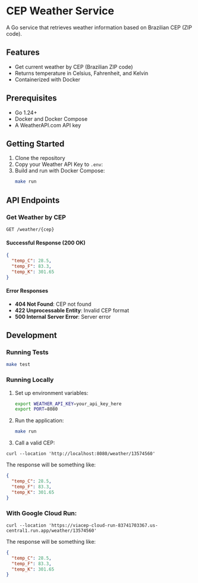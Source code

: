 # CEP Weather Service

A Go service that retrieves weather information based on Brazilian CEP (ZIP code).

## Features

- Get current weather by CEP (Brazilian ZIP code)
- Returns temperature in Celsius, Fahrenheit, and Kelvin
- Containerized with Docker

## Prerequisites

- Go 1.24+
- Docker and Docker Compose
- A WeatherAPI.com API key

## Getting Started

1. Clone the repository
2. Copy your Weather API Key to `.env`:
3. Build and run with Docker Compose:
   ```bash
   make run
   ```

## API Endpoints

### Get Weather by CEP

```
GET /weather/{cep}
```

#### Successful Response (200 OK)
```json
{
  "temp_C": 28.5,
  "temp_F": 83.3,
  "temp_K": 301.65
}
```

#### Error Responses

- **404 Not Found**: CEP not found
- **422 Unprocessable Entity**: Invalid CEP format
- **500 Internal Server Error**: Server error

## Development

### Running Tests

```bash
make test
```

### Running Locally

1. Set up environment variables:
   ```bash
   export WEATHER_API_KEY=your_api_key_here
   export PORT=8080
   ```

2. Run the application:
   ```bash
   make run
   ```

3. Call a valid CEP:
```
curl --location 'http://localhost:8080/weather/13574560'
```

The response will be something like:
```json
{
  "temp_C": 28.5,
  "temp_F": 83.3,
  "temp_K": 301.65
}
```

### With Google Cloud Run:
```
curl --location 'https://viacep-cloud-run-83741703367.us-central1.run.app/weather/13574560'
```

The response will be something like:
```json
{
  "temp_C": 28.5,
  "temp_F": 83.3,
  "temp_K": 301.65
}
```
